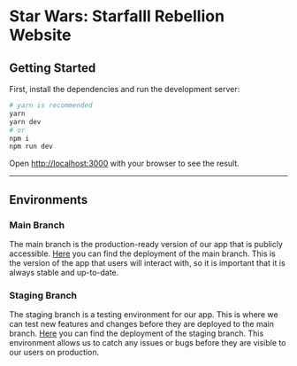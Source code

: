 # Star Wars: Starfalll Rebellion Website

## Getting Started

First, install the dependencies and run the development server:

```bash
# yarn is recommended
yarn
yarn dev
# or
npm i
npm run dev
```

Open [http://localhost:3000](http://localhost:3000) with your browser to see the result.

---

## Environments

### Main Branch

The main branch is the production-ready version of our app that is publicly accessible. [Here](https://starfall-rebellion.vercel.app) you can find the deployment of the main branch. This is the version of the app that users will interact with, so it is important that it is always stable and up-to-date.

### Staging Branch

The staging branch is a testing environment for our app. This is where we can test new features and changes before they are deployed to the main branch. [Here](https://staging-starfall-rebellion.vercel.app) you can find the deployment of the staging branch. This environment allows us to catch any issues or bugs before they are visible to our users on production.
